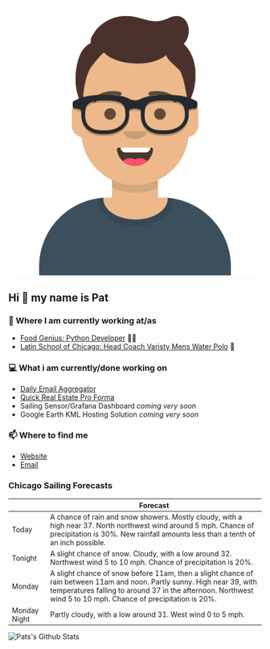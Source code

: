 [![Social banner for p-j-falconer](https://raw.githubusercontent.com/P-J-FALCONER/P-J-FALCONER/master/assets/avataaars.svg)](https://patfalconer.com/)
## Hi :wave: my name is Pat

### 💼 Where I am currently working at/as
- [Food Genius: Python Developer](https://getfoodgenius.com/) 🍔🐍
- [Latin School of Chicago: Head Coach Varisty Mens Water Polo](https://www.latinschool.org/) 🤽


### 💻 What i am currently/done working on
 - [Daily Email Aggregator](https://github.com/P-J-FALCONER/dott_daily_mail)
 - [Quick Real Estate Pro Forma](https://github.com/P-J-FALCONER/henry)
 - Sailing Sensor/Grafana Dashboard *coming very soon*
 - Google Earth KML Hosting Solution *coming very soon*

### 📫 Where to find me
 - [Website](https://patfalconer.com/)
 - [Email](mailto:patrick.j.falconer@gmail.com)


### Chicago Sailing Forecasts
|   | Forecast  |
|---|---|
| Today | A chance of rain and snow showers. Mostly cloudy, with a high near 37. North northwest wind around 5 mph. Chance of precipitation is 30%. New rainfall amounts less than a tenth of an inch possible. |
| Tonight | A slight chance of snow. Cloudy, with a low around 32. Northwest wind 5 to 10 mph. Chance of precipitation is 20%. |
| Monday | A slight chance of snow before 11am, then a slight chance of rain between 11am and noon. Partly sunny. High near 39, with temperatures falling to around 37 in the afternoon. Northwest wind 5 to 10 mph. Chance of precipitation is 20%. |
| Monday Night | Partly cloudy, with a low around 31. West wind 0 to 5 mph. |

![Pats's Github Stats](https://github-readme-stats.vercel.app/api?username=p-j-falconer&show_icons=true&theme=radical)
